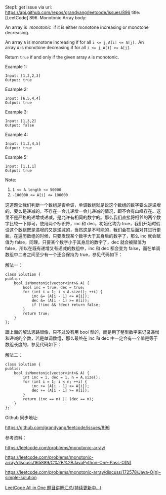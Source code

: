 Step1: get issue via url: https://api.github.com/repos/grandyang/leetcode/issues/896 
 title:[LeetCode] 896. Monotonic Array 
 body:  
   
  
An array is  _monotonic_  if it is either monotone increasing or monotone decreasing.

An array `A` is monotone increasing if for all `i <= j`, `A[i] <= A[j]`.  An array `A` is monotone decreasing if for all `i <= j`, `A[i] >= A[j]`.

Return `true` if and only if the given array `A` is monotonic.

Example 1:
    
    
    Input: [1,2,2,3]
    Output: true

Example 2:
    
    
    Input: [6,5,4,4]
    Output: true

Example 3:
    
    
    Input: [1,3,2]
    Output: false

Example 4:
    
    
    Input: [1,2,4,5]
    Output: true

Example 5:
    
    
    Input: [1,1,1]
    Output: true

Note:

  1. `1 <= A.length <= 50000`
  2. `-100000 <= A[i] <= 100000`



  
  
这道题让我们判断一个数组是否单调，单调数组就是说这个数组的数字要么是递增的，要么是递减的，不存在一会儿递增一会儿递减的情况，即不会有山峰存在。这里不是严格的递增或递减，是允许有相同的数字的。那么我们直接将相邻的两个数字比较一下即可，使用两个标识符，inc 和 dec，初始化均为 true，我们开始时假设这个数组既是递增的又是递减的，当然这是不可能的，我们会在后面对其进行更新。在遍历数组的时候，只要发现某个数字大于其身后的数字了，那么 inc 就会赋值为 false，同理，只要某个数字小于其身后的数字了，dec 就会被赋值为 false，所以在既有递增又有递减的数组中，inc 和 dec 都会变为 false，而在单调数组中二者之间至少有一个还会保持为 true，参见代码如下：

  
  
解法一：
    
    
    class Solution {
    public:
        bool isMonotonic(vector<int>& A) {
            bool inc = true, dec = true;
            for (int i = 1; i < A.size(); ++i) {
                inc &= (A[i - 1] <= A[i]);
                dec &= (A[i - 1] >= A[i]);
                if (!inc && !dec) return false;
            }
            return true;
        }
    };

  
  
跟上面的解法思路很像，只不过没有用 bool 型的，而是用了整型数字来记录递增和递减的个数，若是单调数组，那么最终在 inc 和 dec 中一定会有一个值是等于数组长度的，参见代码如下：

  
  
解法二：
    
    
    class Solution {
    public:
        bool isMonotonic(vector<int>& A) {
            int inc = 1, dec = 1, n = A.size();
            for (int i = 1; i < n; ++i) {
                inc += (A[i - 1] <= A[i]);
                dec += (A[i - 1] >= A[i]);
            }
            return (inc == n) || (dec == n);
        }
    };

  
  
Github 同步地址:

<https://github.com/grandyang/leetcode/issues/896>

  
  
参考资料：

<https://leetcode.com/problems/monotonic-array/>

<https://leetcode.com/problems/monotonic-array/discuss/165889/C%2B%2BJavaPython-One-Pass-O(N)>

<https://leetcode.com/problems/monotonic-array/discuss/172578/Java-O(n)-simple-solution>

  
  
[LeetCode All in One 题目讲解汇总(持续更新中...)](https://www.cnblogs.com/grandyang/p/4606334.html)
